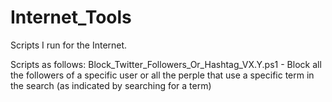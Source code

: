 # Internet_Tools
Scripts I run for the Internet.

Scripts as follows:
Block_Twitter_Followers_Or_Hashtag_VX.Y.ps1 - Block all the followers of a specific user or all the perple that use a specific term in the search (as indicated by searching for a term)

